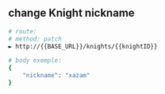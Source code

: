 
## change Knight nickname

``` bash
# route:
# method: patch
► http://{{BASE_URL}}/knights/{{knightID}}
```

``` bash
# body exemple:
{
    "nickname": "xazam"
}

```